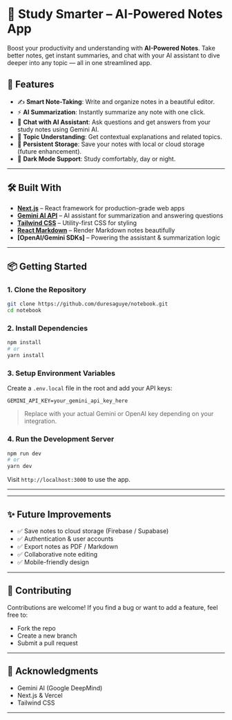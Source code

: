 

# 📒 Study Smarter – AI-Powered Notes App

Boost your productivity and understanding with **AI-Powered Notes**. Take better notes, get instant summaries, and chat with your AI assistant to dive deeper into any topic — all in one streamlined app.

## 🚀 Features

* ✍️ **Smart Note-Taking**: Write and organize notes in a beautiful editor.
* ⚡ **AI Summarization**: Instantly summarize any note with one click.
* 🤖 **Chat with AI Assistant**: Ask questions and get answers from your study notes using Gemini AI.
* 🔎 **Topic Understanding**: Get contextual explanations and related topics.
* 💾 **Persistent Storage**: Save your notes with local or cloud storage (future enhancement).
* 🌙 **Dark Mode Support**: Study comfortably, day or night.

---

## 🛠️ Built With

* **[Next.js](https://nextjs.org/)** – React framework for production-grade web apps
* **[Gemini AI API](https://deepmind.google/technologies/gemini/)** – AI assistant for summarization and answering questions
* **[Tailwind CSS](https://tailwindcss.com/)** – Utility-first CSS for styling
* **[React Markdown](https://github.com/remarkjs/react-markdown)** – Render Markdown notes beautifully
* **\[OpenAI/Gemini SDKs]** – Powering the assistant & summarization logic

---

## 📦 Getting Started

### 1. Clone the Repository

```bash
git clone https://github.com/duresaguye/notebook.git
cd notebook
```

### 2. Install Dependencies

```bash
npm install
# or
yarn install
```

### 3. Setup Environment Variables

Create a `.env.local` file in the root and add your API keys:

```env
GEMINI_API_KEY=your_gemini_api_key_here
```

> Replace with your actual Gemini or OpenAI key depending on your integration.

### 4. Run the Development Server

```bash
npm run dev
# or
yarn dev
```

Visit `http://localhost:3000` to use the app.

---


---

## ✨ Future Improvements

* ✅ Save notes to cloud storage (Firebase / Supabase)
* ✅ Authentication & user accounts
* ✅ Export notes as PDF / Markdown
* ✅ Collaborative note editing
* ✅ Mobile-friendly design

---

## 🤝 Contributing

Contributions are welcome! If you find a bug or want to add a feature, feel free to:

* Fork the repo
* Create a new branch
* Submit a pull request

---



## 🙌 Acknowledgments

* Gemini AI (Google DeepMind)
* Next.js & Vercel
* Tailwind CSS

---

